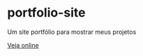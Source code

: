 # portfolio-site
Um site portfólio para mostrar meus projetos

[Veja online](https://lucas-av7.github.io/)
